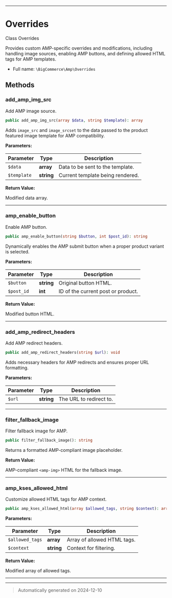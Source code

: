 ***

# Overrides

Class Overrides

Provides custom AMP-specific overrides and modifications,
including handling image sources, enabling AMP buttons,
and defining allowed HTML tags for AMP templates.

* Full name: `\BigCommerce\Amp\Overrides`




## Methods


### add_amp_img_src

Add AMP image source.

```php
public add_amp_img_src(array $data, string $template): array
```

Adds `image_src` and `image_srcset` to the data passed to the product featured image template
for AMP compatibility.






**Parameters:**

| Parameter | Type | Description |
|-----------|------|-------------|
| `$data` | **array** | Data to be sent to the template. |
| `$template` | **string** | Current template being rendered. |


**Return Value:**

Modified data array.




***

### amp_enable_button

Enable AMP button.

```php
public amp_enable_button(string $button, int $post_id): string
```

Dynamically enables the AMP submit button when a proper product variant is selected.






**Parameters:**

| Parameter | Type | Description |
|-----------|------|-------------|
| `$button` | **string** | Original button HTML. |
| `$post_id` | **int** | ID of the current post or product. |


**Return Value:**

Modified button HTML.




***

### add_amp_redirect_headers

Add AMP redirect headers.

```php
public add_amp_redirect_headers(string $url): void
```

Adds necessary headers for AMP redirects and ensures proper URL formatting.






**Parameters:**

| Parameter | Type | Description |
|-----------|------|-------------|
| `$url` | **string** | The URL to redirect to. |





***

### filter_fallback_image

Filter fallback image for AMP.

```php
public filter_fallback_image(): string
```

Returns a formatted AMP-compliant image placeholder.







**Return Value:**

AMP-compliant `<amp-img>` HTML for the fallback image.




***

### amp_kses_allowed_html

Customize allowed HTML tags for AMP context.

```php
public amp_kses_allowed_html(array $allowed_tags, string $context): array
```








**Parameters:**

| Parameter | Type | Description |
|-----------|------|-------------|
| `$allowed_tags` | **array** | Array of allowed HTML tags. |
| `$context` | **string** | Context for filtering. |


**Return Value:**

Modified array of allowed tags.




***


***
> Automatically generated on 2024-12-10
